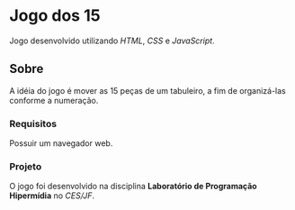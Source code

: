 # Jogo dos 15

Jogo desenvolvido utilizando *HTML*, *CSS* e *JavaScript*.

## Sobre

A idéia do jogo é mover as 15 peças de um tabuleiro, a fim de organizá-las conforme a numeração.

### Requisitos

Possuir um navegador web.

### Projeto

O jogo foi desenvolvido na disciplina **Laboratório de Programação Hipermídia** no *CES/JF*.

